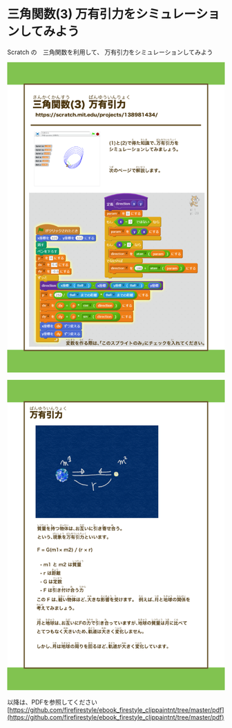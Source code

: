 # 三角関数(3) 万有引力をシミュレーションしてみよう

Scratch の　三角関数を利用して、 万有引力をシミュレーションしてみよう



![](/assets/FireStyle_000_presents012_01.png)

![](/assets/FireStyle_000_presents012_02.png)


以降は、PDFを参照してください
[https://github.com/firefirestyle/ebook_firestyle_clippaintnt/tree/master/pdf](https://github.com/firefirestyle/ebook_firestyle_clippaintnt/tree/master/pdf)



